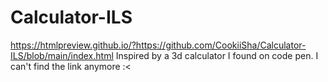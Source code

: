 # Calculator-ILS


https://htmlpreview.github.io/?https://github.com/CookiiSha/Calculator-ILS/blob/main/index.html
Inspired by a 3d calculator I found on code pen. I can't find the link anymore :<
